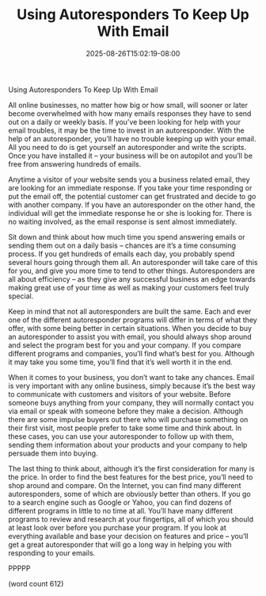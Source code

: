 ﻿---
title: "Using Autoresponders To Keep Up With Email"
date: 2025-08-26T15:02:19-08:00
description: "Auto Responders Tips for Web Success"
featured_image: "/images/Auto Responders.jpg"
tags: ["Auto Responders"]
---

Using Autoresponders To Keep Up With Email

All online businesses, no matter how big or how small, will sooner or later become overwhelmed with how many emails responses they have to send out on a daily or weekly basis.  If you’ve been looking for help with your email troubles, it may be the time to invest in an autoresponder.  With the help of an autoresponder, you’ll have no trouble keeping up with your email.  All you need to do is get yourself an autoresponder and write the scripts.  Once you have installed it – your business will be on autopilot and you’ll be free from answering hundreds of emails.

Anytime a visitor of your website sends you a business related email, they are looking for an immediate response.  If you take your time responding or put the email off, the potential customer can get frustrated and decide to go with another company.  If you have an autoresponder on the other hand, the individual will get the immediate response he or she is looking for.  There is no waiting involved, as the email response is sent almost immediately.

Sit down and think about how much time you spend answering emails or sending them out on a daily basis – chances are it’s a time consuming process.  If you get hundreds of emails each day, you probably spend several hours going through them all.  An autoresponder will take care of this for you, and give you more time to tend to other things.  Autoresponders are all about efficiency – as they give any successful business an edge towards making great use of your time as well as making your customers feel truly special.

Keep in mind that not all autoresponders are built the same.  Each and ever one of the different autoresponder programs will differ in terms of what they offer, with some being better in certain situations.  When you decide to buy an autoresponder to assist you with email, you should always shop around and select the program best for you and your company.  If you compare different programs and companies, you’ll find what’s best for you.  Although it may take you some time, you’ll find that it’s well worth it in the end.

When it comes to your business, you don’t want to take any chances.  Email is very important with any online business, simply because it’s the best way to communicate with customers and visitors of your website.  Before someone buys anything from your company, they will normally contact you via email or speak with someone before they make a decision.  Although there are some impulse buyers out there who will purchase something on their first visit, most people prefer to take some time and think about.  In these cases, you can use your autoresponder to follow up with them, sending them information about your products and your company to help persuade them into buying.

The last thing to think about, although it’s the first consideration for many is the price.  In order to find the best features for the best price, you’ll need to shop around and compare.  On the Internet, you can find many different autoresponders, some of which are obviously better than others.  If you go to a search engine such as Google or Yahoo, you can find dozens of different programs in little to no time at all.  You’ll have many different programs to review and research at your fingertips, all of which you should at least look over before you purchase your program.  If you look at everything available and base your decision on features and price – you’ll get a great autoresponder that will go a long way in helping you with responding to your emails.

PPPPP

(word count 612)
